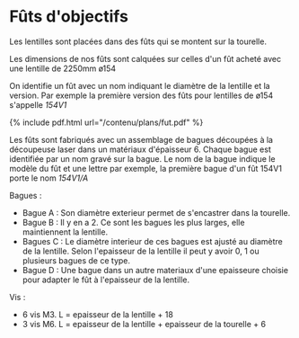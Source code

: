 # Fûts d'objectifs

Les lentilles sont placées dans des fûts qui se montent sur la tourelle.

Les dimensions de nos fûts sont calquées sur celles d'un fût acheté avec une lentille de 2250mm ø154

On identifie un fût avec un nom indiquant le diamètre de la lentille et la version. Par exemple la première version des fûts pour lentilles de ø154 s'appelle *154V1*

{% include pdf.html url="/contenu/plans/fut.pdf" %}

Les fûts sont fabriqués avec un assemblage de bagues découpées à la découpeuse laser dans un matériaux d'épaisseur 6. Chaque bague est identifiée par un nom gravé sur la bague. Le nom de la bague indique le modèle du fût et une lettre par exemple, la première bague d'un fût 154V1 porte le nom *154V1/A*

Bagues :

- Bague A : Son diamètre exterieur permet de s'encastrer dans la tourelle.
- Bague B : Il y en a 2. Ce sont les bagues les plus larges, elle maintiennent la lentille.
- Bagues C : Le diamètre interieur de ces bagues est ajusté au diamètre de la lentille. Selon l'epaisseur de la lentille il peut y avoir 0, 1 ou plusieurs bagues de ce type.
- Bague D : Une bague dans un autre materiaux d'une epaisseure choisie pour adapter le fût à l'epaisseur de la lentille.

Vis :

- 6 vis M3. L = epaisseur de la lentille + 18
- 3 vis M6. L = epaisseur de la lentille + epaisseur de la tourelle + 6
